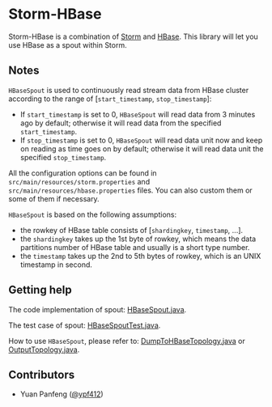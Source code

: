 # Storm-HBase
Storm-HBase is a combination of [Storm](https://github.com/nathanmarz/storm) and [HBase](https://github.com/apache/hbase). This library will let you use HBase as a spout within Storm.

## Notes
`HBaseSpout` is used to continuously read stream data from HBase cluster according to the range of [`start_timestamp`, `stop_timestamp`]:
* If `start_timestamp` is set to 0, `HBaseSpout` will read data from 3 minutes ago by default; otherwise it will read data from the specified `start_timestamp`.
* If `stop_timestamp` is set to 0, `HBaseSpout` will read data unit now and keep on reading as time goes on by default; otherwise it will read data unit the specified `stop_timestamp`.

All the configuration options can be found in `src/main/resources/storm.properties` and `src/main/resources/hbase.properties` files. You can also custom them or some of them if necessary.

`HBaseSpout` is based on the following assumptions:
* the rowkey of HBase table consists of [`shardingkey`, `timestamp`, ...].
* the `shardingkey` takes up the 1st byte of rowkey, which means the data partitions number of HBase table and usually is a short type number.
* the `timestamp` takes up the 2nd to 5th bytes of rowkey, which is an UNIX timestamp in second.

## Getting help
The code implementation of spout: [HBaseSpout.java](https://github.com/ypf412/storm-hbase/blob/master/src/main/java/ypf412/storm/spout/HBaseSpout.java).

The test case of spout: [HBaseSpoutTest.java](https://github.com/ypf412/storm-hbase/blob/master/src/test/java/ypf412/storm/HBaseSpoutTest.java).

How to use `HBaseSpout`, please refer to: [DumpToHBaseTopology.java](https://github.com/ypf412/storm-hbase/blob/master/src/main/java/ypf412/storm/topology/DumpToHBaseTopology.java) or [OutputTopology.java](https://github.com/ypf412/storm-hbase/blob/master/src/main/java/ypf412/storm/topology/OutputTopology.java).

## Contributors
* Yuan Panfeng ([@ypf412](https://github.com/ypf412))

